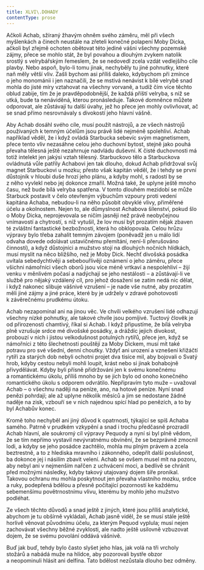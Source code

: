 ```yaml
---
title: XLVI\.DOHADY
contentType: prose
---
```


<section>

Ačkoli Achab, sžíraný žhavým ohněm svého záměru, měl při všech myšlenkách a činech neustále na zřeteli konečné polapení Moby Dicka, ačkoli byl zřejmě ochoten obětovat této jediné vášni všechny pozemské zájmy, přece se mohlo stát, že byl povahou a dlouhým zvykem natolik srostlý s velrybářským řemeslem, že se nedovedl zcela vzdát vedlejšího cíle plavby. Nebo aspoň, bylo-li tomu jinak, nechyběly tu jiné pohnutky, které naň měly větší vliv. Zašli bychom asi příliš daleko, kdybychom při zmínce o jeho monománii i jen naznačili, že se mstivá nenávist k bílé velrybě snad mohla do jisté míry vztahovat na všechny vorvaně, a tudíž čím více těchto oblud zabije, tím že je pravděpodobnější, že každá příští velryba, s níž se utká, bude ta nenáviděná, kterou pronásleduje. Takové domněnce můžete odporovat, ale zůstávají tu další úvahy, jež ho přece jen mohly ovlivňovat, ač se snad přímo nesrovnávaly s divokostí jeho hlavní vášně.

Aby Achab dosáhl svého cíle, musí použít nástrojů, a ze všech nástrojů používaných k temným účelům jsou právě lidé nejméně spolehliví. Achab například věděl, že i když ovládá Starbucka sebevíc svým magnetismem, přece tento vliv nezasáhne celou jeho duchovní bytost, stejně jako pouhá převaha tělesná ještě nezahrnuje nadvládu duševní. K čisté duchovnosti má totiž intelekt jen jakýsi vztah tělesný. Starbuckovo tělo a Starbuckova ovládnutá vůle patřily Achabovi jen tak dlouho, dokud Achab přidržoval svůj magnet Starbuckovi u mozku; přesto však kapitán věděl, že i tehdy se první důstojník v hloubi duše hrozí jeho plánu, a kdyby mohl, s radostí by se z něho vyvlekl nebo jej dokonce zmařil. Možná také, že uplyne ještě mnoho času, než bude bílá velryba spatřena. V tomto dlouhém mezidobí se může Starbuck postavit v čelo otevřeným výbuchům vzpoury proti vedení kapitána Achaba, nebudou-li na něho působit obvyklé vlivy, přiměřené účelu a okolnostem. Nejen to, ale důmyslnost Achabova šílenství, pokud šlo o Moby Dicka, neprojevovala se ničím jasněji než právě neobyčejnou vnímavostí a chytrostí, s níž vytušil, že lov musí být prozatím nějak zbaven té zvláštní fantastické bezbožnosti, která ho obklopovala. Celou hrůzu výpravy bylo třeba zahalit temným závojem (poněvadž jen u málo lidí odvaha dovede odolávat ustavičnému přemítání, není-li přerušováno činností), a když důstojníci a mužstvo stojí na dlouhých nočních hlídkách, musí myslit na něco bližšího, než je Moby Dick. Nechť divošská posádka uvítala sebedychtivěji a sebebouřlivěji oznámení o jeho záměru, přece všichni námořníci všech oborů jsou více méně vrtkaví a nespolehliví – žijí venku v měnlivém počasí a nadýchají se jeho nestálosti – a zůstávají-li ve službě pro nějaký vzdálený cíl, pro jehož dosažení se zatím nedá nic dělat, i když nakonec slibuje vášnivé vzrušení – je nade vše nutné, aby prozatím měli jiné zájmy a jiné práce, které by je udržely v zdravé pohotovosti k závěrečnému prudkému útoku.

Achab nezapomínal ani na jinou věc. Ve chvíli velkého vzrušení lidé odhazují všechny nízké pohnutky, ale takové chvíle jsou pomíjivé. Tuctový člověk je od přirozenosti chamtivý, říkal si Achab. I když připustíme, že bílá velryba plně vzrušuje srdce mé divošské posádky, a dráždíc jejich divokost, probouzí v nich i jistou velkodušnost potulných rytířů, přece jen, když se námořníci z této šlechetnosti pouštějí za Moby Dickem, musí mít také potravu pro své všední, denní choutky. Vždyť ani urození a vznešení křižáčtí rytíři za starých dob nebyli ochotni projet dva tisíce mil, aby bojovali o Svatý hrob, kdyby cestou nebyli mohli loupit, krást nebo si jinak bohabojně přivydělávat. Kdyby byli přísně přidržováni jen k svému konečnému a romantickému úkolu, příliš mnoho by se jich bylo od onoho konečného romantického úkolu s odporem odvrátilo. Nepřipravím tyto muže – uvažoval Achab – o všechnu naději na peníze, ano, na hotové peníze. Nyní snad penězi pohrdají; ale až uplyne několik měsíců a jim se nedostane žádné naděje na zisk, vzbouří se v nich najednou spící hlad po penězích, a to by byl Achabův konec.

Kromě toho nechyběl ani jiný důvod k opatrnosti, týkající se spíš Achaba samého. Patrně v prudkém vzkypění a snad i trochu předčasně prozradil Achab hlavní, ale soukromý cíl výpravy Pequody a nyní si byl plně vědom, že se tím nepřímo vystavil nevývratnému obvinění, že se bezprávně zmocnil lodi, a kdyby se jeho posádce zachtělo, mohla mu plným právem a zcela beztrestně, a to z hlediska mravního i zákonného, odepřít další poslušnost, ba dokonce jej i násilím zbavit velení. Achab se ovšem musel mít na pozoru, aby nebyl ani v nejmenším nařčen z uchvácení moci, a bedlivě se chránit před možnými následky, kdyby takový utajovaný dojem šíře pronikal. Takovou ochranu mu mohla poskytnout jen převaha vlastního mozku, srdce a ruky, podepřená bdělou a přesně počítající pozorností ke každému sebemenšímu povětrnostnímu vlivu, kterému by mohlo jeho mužstvo podléhat.

Ze všech těchto důvodů a snad ještě z jiných, které jsou příliš analytické, abychom je tu obšírně vykládali, Achab jasně viděl, že se musí stále ještě horlivě věnovat původnímu účelu, za kterým Pequod vyplula; musí nejen zachovávat všechny běžné zvyklosti, ale nadto ještě usilovně vzbuzovat dojem, že se svému povolání oddává vášnivě.

Buď jak buď, tehdy bylo často slyšet jeho hlas, jak volá na tři vrcholy stožárů a nabádá muže na hlídce, aby pozorovali bystře obzor a neopominuli hlásit ani delfína. Tato bdělost nezůstala dlouho bez odměny.

</section>
